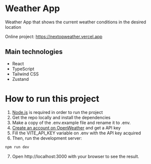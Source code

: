 # Weather App

Weather App that shows the current weather conditions in the desired location

Online project: https://nextopweather.vercel.app

## Main technologies

- React
- TypeScript
- Tailwind CSS
- Zustand

# How to run this project

1. [Node.js](https://nodejs.org/en) is required in order to run the project
2. Get the repo locally and install the dependencies
3. Make a copy of the .env.example file and rename it to .env.
4. [Create an account on OpenWeather](https://openweathermap.org/) and get a API key
5. Fill the VITE_API_KEY variable on .env with the API key acquired
6. Then, run the development server:

```bash
npm run dev
```

7. Open http://localhost:3000 with your browser to see the result.
